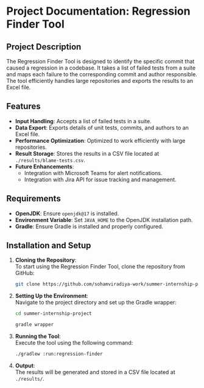 # Project Documentation: Regression Finder Tool


## Project Description
The Regression Finder Tool is designed to identify the specific commit that caused a regression in a codebase. It takes a list of failed tests from a suite and maps each failure to the corresponding commit and author responsible. The tool efficiently handles large repositories and exports the results to an Excel file.

## Features
- **Input Handling**: Accepts a list of failed tests in a suite.
- **Data Export**: Exports details of unit tests, commits, and authors to an Excel file.
- **Performance Optimization**: Optimized to work efficiently with large repositories.
- **Result Storage**: Stores the results in a CSV file located at `./results/blame-tests.csv`.
- **Future Enhancements**:
  - Integration with Microsoft Teams for alert notifications.
  - Integration with Jira API for issue tracking and management.

## Requirements
- **OpenJDK**: Ensure `openjdk@17` is installed.
- **Environment Variable**: Set `JAVA_HOME` to the OpenJDK installation path.
- **Gradle**: Ensure Gradle is installed and properly configured.

## Installation and Setup
1. **Cloning the Repository**:  
   To start using the Regression Finder Tool, clone the repository from GitHub:
   ```sh
   git clone https://github.com/sohamviradiya-work/summer-internship-project
   ```

2. **Setting Up the Environment**:  
   Navigate to the project directory and set up the Gradle wrapper:
   ```sh
   cd summer-internship-project
   ```
   ```sh
   gradle wrapper
   ```

3. **Running the Tool**:  
   Execute the tool using the following command:
   ```sh
   ./gradlew :run:regression-finder
   ```

4. **Output**:  
   The results will be generated and stored in a CSV file located at `./results/`.
